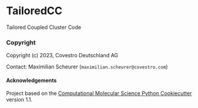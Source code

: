 TailoredCC
==============================
Tailored Coupled Cluster Code

### Copyright

Copyright (c) 2023, Covestro Deutschland AG

Contact: Maximilian Scheurer (`maximilian.scheurer@covestro.com`)


#### Acknowledgements
 
Project based on the 
[Computational Molecular Science Python Cookiecutter](https://github.com/molssi/cookiecutter-cms) version 1.1.
